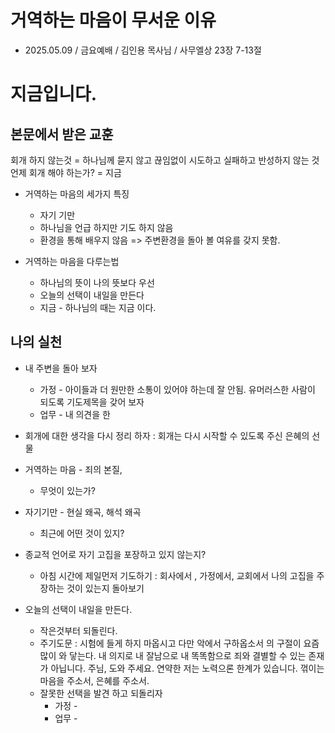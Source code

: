 # 거역하는 마음이 무서운 이유
* 2025.05.09 / 금요예배 / 김인용 목사님 /  사무엘상 23장 7-13절 


# 지금입니다. 

## 본문에서 받은 교훈
회개 하지 않는것 = 하나님께 묻지 않고 끊임없이 시도하고 실패하고 반성하지 않는 것  
언제 회개 해야 하는가? = 지금

* 거역하는 마음의 세가지 특징
  * 자기 기만 
  - 하나님을 언급 하지만 기도 하지 않음
  - 환경을 통해 배우지 않음 => 주변환경을 돌아 볼 여유를 갖지 못함.

* 거역하는 마음을 다루는법
  - 하나님의 뜻이 나의 뜻보다 우선
  - 오늘의 선택이 내일을 만든다
  -  지금 - 하나님의 때는 지금 이다. 


## 나의 실천
  * 내 주변을 돌아 보자
    * 가정 - 아이들과 더 원만한 소통이 있어야 하는데 잘 안됨. 유머러스한 사람이 되도록 기도제목을 갖어 보자
    * 업무 - 내 의견을 한
    
  * 회개에 대한 생각을 다시 정리 하자 : 회개는 다시 시작할 수 있도록 주신 은혜의 선물
  * 거역하는 마음 - 죄의 본질,
    * 무엇이 있는가?
  * 자기기만 - 현실 왜곡, 해석 왜곡
    * 최근에 어떤 것이 있지? 
  * 종교적 언어로 자기 고집을 포장하고 있지 않는지?
    * 아침 시간에 제일먼저 기도하기 : 회사에서 , 가정에서, 교회에서 나의 고집을 주장하는 것이 있는지 돌아보기
  * 오늘의 선택이 내일을 만든다.
    * 작은것부터 되돌린다.
    * 주기도문 : 시험에 들게 하지 마옵시고 다만 악에서 구하옵소서 의 구절이 요즘 많이 와 닿는다. 내 의지로 내 잘남으로 내 똑똑함으로 죄와 결별할 수 있는 존재가 아닙니다. 주님, 도와 주세요. 연약한 저는 노력으론 한계가 있습니다. 꺾이는 마음을 주소서, 은혜를 주소서.
    * 잘못한 선택을 발견 하고 되돌리자
      *  가정 - 
      *  업무 - 


